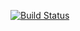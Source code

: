 [![Build Status](https://travis-ci.org/Alifa00/lab07.svg?branch=master)](https://travis-ci.org/Alifa00/lab06)
